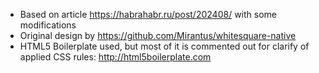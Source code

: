 * Based on article https://habrahabr.ru/post/202408/ with some modifications
* Original design by https://github.com/Mirantus/whitesquare-native
* HTML5 Boilerplate used, but most of it is commented out for clarify of applied CSS rules: http://html5boilerplate.com
